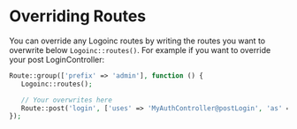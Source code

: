# Overriding Routes

You can override any Logoinc routes by writing the routes you want to overwrite below `Logoinc::routes()`. For example if you want to override your post LoginController:

```php
Route::group(['prefix' => 'admin'], function () {
   Logoinc::routes();

   // Your overwrites here
   Route::post('login', ['uses' => 'MyAuthController@postLogin', 'as' => 'postlogin']);
});
```

